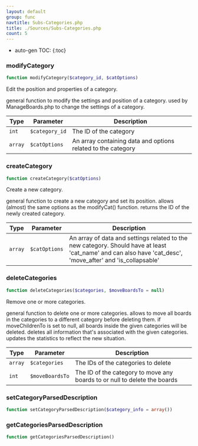 ```yaml
---
layout: default
group: func
navtitle: Subs-Categories.php
title: ./Sources/Subs-Categories.php
count: 5
---
```

* auto-gen TOC:
{:toc}
### modifyCategory

```php
function modifyCategory($category_id, $catOptions)
```
Edit the position and properties of a category.

general function to modify the settings and position of a category.
used by ManageBoards.php to change the settings of a category.

Type|Parameter|Description
---|---|---
`int`|`$category_id`|The ID of the category
`array`|`$catOptions`|An array containing data and options related to the category

### createCategory

```php
function createCategory($catOptions)
```
Create a new category.

general function to create a new category and set its position.
allows (almost) the same options as the modifyCat() function.
returns the ID of the newly created category.

Type|Parameter|Description
---|---|---
`array`|`$catOptions`|An array of data and settings related to the new category. Should have at least 'cat_name' and can also have 'cat_desc', 'move_after' and 'is_collapsable'

### deleteCategories

```php
function deleteCategories($categories, $moveBoardsTo = null)
```
Remove one or more categories.

general function to delete one or more categories.
allows to move all boards in the categories to a different category before deleting them.
if moveChildrenTo is set to null, all boards inside the given categories will be deleted.
deletes all information that's associated with the given categories.
updates the statistics to reflect the new situation.

Type|Parameter|Description
---|---|---
`array`|`$categories`|The IDs of the categories to delete
`int`|`$moveBoardsTo`|The ID of the category to move any boards to or null to delete the boards

### setCategoryParsedDescription

```php
function setCategoryParsedDescription($category_info = array())
```
### getCategoriesParsedDescription

```php
function getCategoriesParsedDescription()
```

